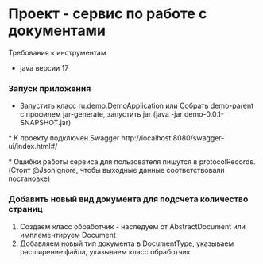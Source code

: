 # Проект - сервис по работе с документами

Требования к инструментам
* java версии 17

### Запуск приложения

* Запустить класс ru.demo.DemoApplication или
Собрать demo-parent с профилем jar-generate, запустить jar (java -jar demo-0.0.1-SNAPSHOT.jar)
 <p></p>
* К проекту подключен Swagger http://localhost:8080/swagger-ui/index.html#/
<p></p>
* Ошибки работы сервиса для пользователя пишутся в protocolRecords. (Стоит @JsonIgnore, чтобы выходные данные соответствовали постановке)
    
### Добавить новый вид документа для подсчета количество страниц

1) Создаем класс обработчик - наследуем от AbstractDocument или имплементируем Document
2) Добавляем новый тип документа в DocumentType, указываем расширение файла, указываем класс обработчик